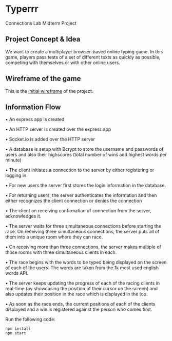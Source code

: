 # Typerrr
Connections Lab Midterm Project

## Project Concept & Idea

We want to create a multiplayer browser-based online typing game. In this game, players pass tests of a set of different texts as quickly as possible, competing with themselves or with other online users.

## Wireframe of the game

This is the [initial wireframe](https://github.com/swostikpati/Typerrr/blob/main/Wireframe_Typerrr.pdf) of the project.

## Information Flow

• An express app is created

• An HTTP server is created over the express app

• Socket.io is added over the HTTP server

• A database is setup with Bcrypt to store the username and passwords of users and also their highscores (total number of wins and highest words per minute)

• The client initiates a connection to the server by either registering or logging in

• For new users the server first stores the login information in the database.

• For returning users, the server authenticates the information and then either recognizes the client connection or denies the connection

• The client on receiving confirmation of connection from the server, acknowledges it.

• The server waits for three simultaneous connections before starting the race. On receiving three simultaneous connections, the server puts all of them into a unique room where they can race. 

• On receiving more than three connections, the server makes multiple of those rooms with three simultaneous clients in each.

• The race begins with the words to be typed being displayed on the screen of each of the users. The words are taken from the 1k most used english words API. 

• The server keeps updating the progress of each of the racing clients in real-time (by showcasing the position of their cursor on the screen) and also updates their position in the race which is displayed in the top.

• As soon as the race ends, the current positions of each of the clients displayed and a win is registered against the person who comes first. 

Run the following code:
```
npm install
npm start
```

